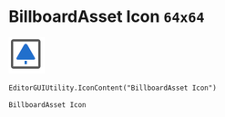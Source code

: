 # BillboardAsset Icon `64x64`
<img src="/img/BillboardAsset%20Icon.png" width=64 height=64>

``` CSharp
EditorGUIUtility.IconContent("BillboardAsset Icon")
```
```
BillboardAsset Icon
```
